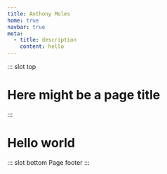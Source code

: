 ```yaml
---
title: Anthony Moles
home: true
navbar: true
meta:
  - title: description
    content: hello
---
```


::: slot top
# Here might be a page title
:::

<Home/>

# Hello world

::: slot bottom
Page footer
:::

